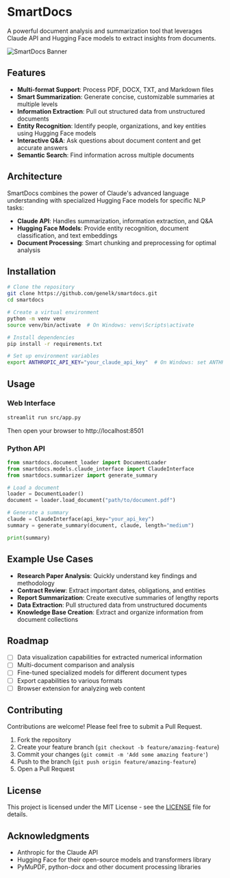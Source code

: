 # SmartDocs

A powerful document analysis and summarization tool that leverages Claude API and Hugging Face models to extract insights from documents.

![SmartDocs Banner](https://raw.githubusercontent.com/yourusername/smartdocs/main/assets/banner.png)

## Features

- **Multi-format Support**: Process PDF, DOCX, TXT, and Markdown files
- **Smart Summarization**: Generate concise, customizable summaries at multiple levels
- **Information Extraction**: Pull out structured data from unstructured documents
- **Entity Recognition**: Identify people, organizations, and key entities using Hugging Face models
- **Interactive Q&A**: Ask questions about document content and get accurate answers
- **Semantic Search**: Find information across multiple documents

## Architecture

SmartDocs combines the power of Claude's advanced language understanding with specialized Hugging Face models for specific NLP tasks:

- **Claude API**: Handles summarization, information extraction, and Q&A
- **Hugging Face Models**: Provide entity recognition, document classification, and text embeddings
- **Document Processing**: Smart chunking and preprocessing for optimal analysis

## Installation

```bash
# Clone the repository
git clone https://github.com/genelk/smartdocs.git
cd smartdocs

# Create a virtual environment
python -m venv venv
source venv/bin/activate  # On Windows: venv\Scripts\activate

# Install dependencies
pip install -r requirements.txt

# Set up environment variables
export ANTHROPIC_API_KEY="your_claude_api_key"  # On Windows: set ANTHROPIC_API_KEY=your_claude_api_key
```

## Usage

### Web Interface

```bash
streamlit run src/app.py
```

Then open your browser to http://localhost:8501

### Python API

```python
from smartdocs.document_loader import DocumentLoader
from smartdocs.models.claude_interface import ClaudeInterface
from smartdocs.summarizer import generate_summary

# Load a document
loader = DocumentLoader()
document = loader.load_document("path/to/document.pdf")

# Generate a summary
claude = ClaudeInterface(api_key="your_api_key")
summary = generate_summary(document, claude, length="medium")

print(summary)
```

## Example Use Cases

- **Research Paper Analysis**: Quickly understand key findings and methodology
- **Contract Review**: Extract important dates, obligations, and entities
- **Report Summarization**: Create executive summaries of lengthy reports
- **Data Extraction**: Pull structured data from unstructured documents
- **Knowledge Base Creation**: Extract and organize information from document collections

## Roadmap

- [ ] Data visualization capabilities for extracted numerical information
- [ ] Multi-document comparison and analysis
- [ ] Fine-tuned specialized models for different document types
- [ ] Export capabilities to various formats
- [ ] Browser extension for analyzing web content

## Contributing

Contributions are welcome! Please feel free to submit a Pull Request.

1. Fork the repository
2. Create your feature branch (`git checkout -b feature/amazing-feature`)
3. Commit your changes (`git commit -m 'Add some amazing feature'`)
4. Push to the branch (`git push origin feature/amazing-feature`)
5. Open a Pull Request

## License

This project is licensed under the MIT License - see the [LICENSE](LICENSE) file for details.

## Acknowledgments

- Anthropic for the Claude API
- Hugging Face for their open-source models and transformers library
- PyMuPDF, python-docx and other document processing libraries
